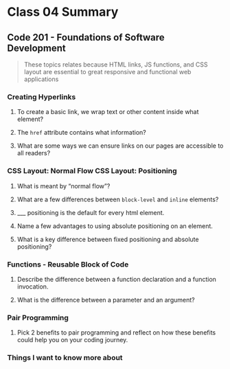 # Class 04 Summary
## Code 201 - Foundations of Software Development

> These topics relates because HTML links, JS functions, and CSS layout are essential to great responsive and functional web applications

### Creating Hyperlinks
1. To create a basic link, we wrap text or other content inside what element?
> 
2. The `href` attribute contains what information?
> 
3. What are some ways we can ensure links on our pages are accessible to all readers?
> 

### CSS Layout: Normal Flow CSS Layout: Positioning
1. What is meant by “normal flow”?
> 
2. What are a few differences between `block-level` and `inline` elements?
> 
3. ___ positioning is the default for every html element.
> 
4. Name a few advantages to using absolute positioning on an element.
> 
5. What is a key difference between fixed positioning and absolute positioning?
> 

### Functions - Reusable Block of Code
1. Describe the difference between a function declaration and a function invocation.
> 
2. What is the difference between a parameter and an argument?
> 

### Pair Programming
1. Pick 2 benefits to pair programming and reflect on how these benefits could help you on your coding journey.
> 

### Things I want to know more about